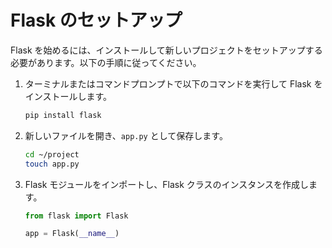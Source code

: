 # Flask のセットアップ

Flask を始めるには、インストールして新しいプロジェクトをセットアップする必要があります。以下の手順に従ってください。

1. ターミナルまたはコマンドプロンプトで以下のコマンドを実行して Flask をインストールします。

   ```bash
   pip install flask
   ```

2. 新しいファイルを開き、`app.py` として保存します。

   ```bash
   cd ~/project
   touch app.py
   ```

3. Flask モジュールをインポートし、Flask クラスのインスタンスを作成します。

   ```python
   from flask import Flask

   app = Flask(__name__)
   ```

